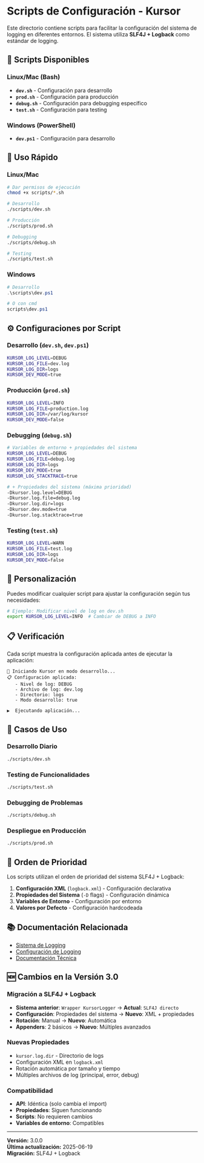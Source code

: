 # Scripts de Configuración - Kursor

Este directorio contiene scripts para facilitar la configuración del sistema de logging en diferentes entornos. El sistema utiliza **SLF4J + Logback** como estándar de logging.

## 📁 Scripts Disponibles

### Linux/Mac (Bash)
- **`dev.sh`** - Configuración para desarrollo
- **`prod.sh`** - Configuración para producción  
- **`debug.sh`** - Configuración para debugging específico
- **`test.sh`** - Configuración para testing

### Windows (PowerShell)
- **`dev.ps1`** - Configuración para desarrollo

## 🚀 Uso Rápido

### Linux/Mac
```bash
# Dar permisos de ejecución
chmod +x scripts/*.sh

# Desarrollo
./scripts/dev.sh

# Producción
./scripts/prod.sh

# Debugging
./scripts/debug.sh

# Testing
./scripts/test.sh
```

### Windows
```powershell
# Desarrollo
.\scripts\dev.ps1

# O con cmd
scripts\dev.ps1
```

## ⚙️ Configuraciones por Script

### Desarrollo (`dev.sh`, `dev.ps1`)
```bash
KURSOR_LOG_LEVEL=DEBUG
KURSOR_LOG_FILE=dev.log
KURSOR_LOG_DIR=logs
KURSOR_DEV_MODE=true
```

### Producción (`prod.sh`)
```bash
KURSOR_LOG_LEVEL=INFO
KURSOR_LOG_FILE=production.log
KURSOR_LOG_DIR=/var/log/kursor
KURSOR_DEV_MODE=false
```

### Debugging (`debug.sh`)
```bash
# Variables de entorno + propiedades del sistema
KURSOR_LOG_LEVEL=DEBUG
KURSOR_LOG_FILE=debug.log
KURSOR_LOG_DIR=logs
KURSOR_DEV_MODE=true
KURSOR_LOG_STACKTRACE=true

# + Propiedades del sistema (máxima prioridad)
-Dkursor.log.level=DEBUG
-Dkursor.log.file=debug.log
-Dkursor.log.dir=logs
-Dkursor.dev.mode=true
-Dkursor.log.stacktrace=true
```

### Testing (`test.sh`)
```bash
KURSOR_LOG_LEVEL=WARN
KURSOR_LOG_FILE=test.log
KURSOR_LOG_DIR=logs
KURSOR_DEV_MODE=false
```

## 🔧 Personalización

Puedes modificar cualquier script para ajustar la configuración según tus necesidades:

```bash
# Ejemplo: Modificar nivel de log en dev.sh
export KURSOR_LOG_LEVEL=INFO  # Cambiar de DEBUG a INFO
```

## 📋 Verificación

Cada script muestra la configuración aplicada antes de ejecutar la aplicación:

```
🚀 Iniciando Kursor en modo desarrollo...
📋 Configuración aplicada:
   - Nivel de log: DEBUG
   - Archivo de log: dev.log
   - Directorio: logs
   - Modo desarrollo: true

▶️  Ejecutando aplicación...
```

## 🎯 Casos de Uso

### Desarrollo Diario
```bash
./scripts/dev.sh
```

### Testing de Funcionalidades
```bash
./scripts/test.sh
```

### Debugging de Problemas
```bash
./scripts/debug.sh
```

### Despliegue en Producción
```bash
./scripts/prod.sh
```

## 🔄 Orden de Prioridad

Los scripts utilizan el orden de prioridad del sistema SLF4J + Logback:

1. **Configuración XML** (`logback.xml`) - Configuración declarativa
2. **Propiedades del Sistema** (`-D` flags) - Configuración dinámica
3. **Variables de Entorno** - Configuración por entorno
4. **Valores por Defecto** - Configuración hardcodeada

## 📚 Documentación Relacionada

- [Sistema de Logging](../doc/tecnica/logging.md)
- [Configuración de Logging](../doc/tecnica/logging-configuracion.md)
- [Documentación Técnica](../doc/tecnica/)

## 🆕 Cambios en la Versión 3.0

### Migración a SLF4J + Logback

- **Sistema anterior**: `Wrapper KursorLogger` → **Actual**: `SLF4J directo`
- **Configuración**: Propiedades del sistema → **Nuevo**: XML + propiedades
- **Rotación**: Manual → **Nuevo**: Automática
- **Appenders**: 2 básicos → **Nuevo**: Múltiples avanzados

### Nuevas Propiedades

- `kursor.log.dir` - Directorio de logs
- Configuración XML en `logback.xml`
- Rotación automática por tamaño y tiempo
- Múltiples archivos de log (principal, error, debug)

### Compatibilidad

- **API**: Idéntica (solo cambia el import)
- **Propiedades**: Siguen funcionando
- **Scripts**: No requieren cambios
- **Variables de entorno**: Compatibles

---

**Versión:** 3.0.0  
**Última actualización:** 2025-06-19  
**Migración:** SLF4J + Logback 